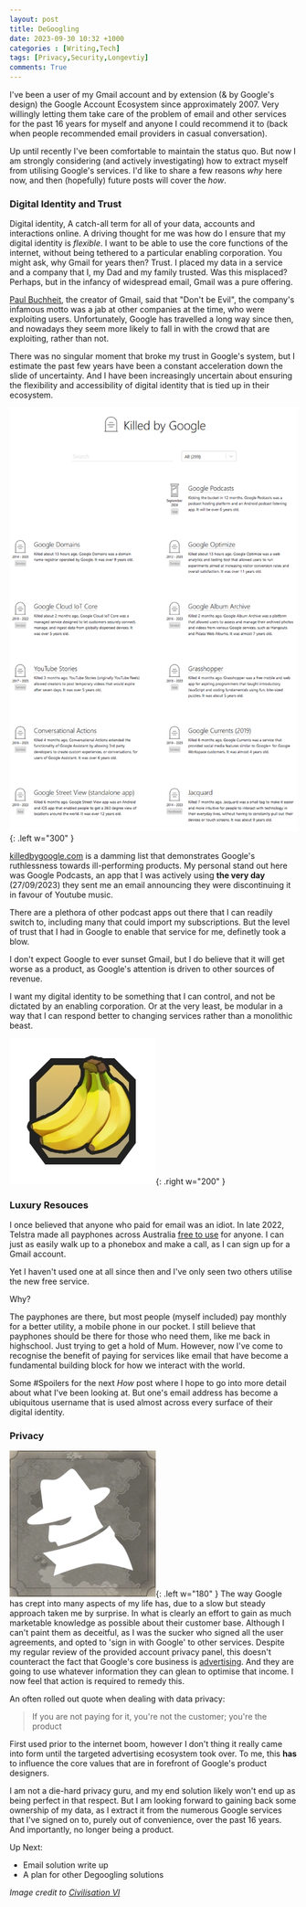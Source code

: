 ```yaml
---
layout: post
title: DeGoogling
date: 2023-09-30 10:32 +1000
categories : [Writing,Tech]
tags: [Privacy,Security,Longevtiy]
comments: True
---
```


I've been a user of my Gmail account and by extension (& by Google's design) the Google Account Ecosystem since approximately 2007. Very willingly letting them take care of the problem of email and other services for the past 16 years for myself and anyone I could recommend it to (back when people recommended email providers in casual conversation).


Up until recently I've been comfortable to maintain the status quo. But now I am strongly considering (and actively investigating) how to extract myself from utilising Google's services. I'd like to share a few reasons *why* here now, and then (hopefully) future posts will cover the *how*.

### Digital Identity and Trust
Digital identity, A catch-all term for all of your data, accounts and interactions online. A driving thought for me was how do I ensure that my digital identity is *flexible*. I want to be able to use the core functions of the internet, without being tethered to a particular enabling corporation. You might ask, why Gmail for years then? Trust. I placed my data in a service and a company that I, my Dad and my family trusted. Was this misplaced? Perhaps, but in the infancy of widespread email, Gmail was a pure offering.

[Paul Buchheit](https://en.wikipedia.org/wiki/Paul_Buchheit), the creator of Gmail, said that "Don't be Evil", the company's infamous motto was a jab at other companies at the time, who were exploiting users. Unfortunately, Google has travelled a long way since then, and nowadays they seem more likely to fall in with the crowd that are exploiting, rather than not.

There was no singular moment that broke my trust in Google's system, but I estimate the past few years have been a constant acceleration down the  slide of uncertainty. And I have been increasingly uncertain about ensuring the flexibility and accessibility of digital identity that is tied up in their ecosystem.

![Killed By Google](/assets/img/posts/killed-by-google.png){: .left w="300" }


 [killedbygoogle.com](https://killedbygoogle.com) is a damming list that demonstrates Google's ruthlessness towards ill-performing products. My personal stand out here was Google Podcasts, an app that I was actively using **the very day** (27/09/2023) they sent me an email announcing they were discontinuing it in favour of Youtube music. 
 
 There are a plethora of other podcast apps out there that I can readily switch to, including many that could import my subscriptions. But the level of trust that I had in Google to enable that service for me, definetly took a blow.
 
I don't expect Google to ever sunset Gmail, but I do believe that it will  get worse as a product, as Google's attention is driven to other sources of revenue.

I want my digital identity to be something that I can control, and not be dictated by an enabling corporation. Or at the very least, be modular in a way that I can respond better to changing services rather than a monolithic beast.

![Banana](/assets/img/posts/bananas.webp){: .right w="200" }

### Luxury Resouces
I once believed that anyone who paid for email was an idiot.
In late 2022, Telstra made all payphones across Australia [free to use](https://www.telstra.com.au/exchange/payphones-free-for-calls-australia) for anyone. I can just as easily walk up to a phonebox and make a call, as I can sign up for a Gmail account.

Yet I haven't used one at all since then and I've only seen two others utilise the new free service.

Why?

The payphones are there, but most people (myself included) pay monthly for a better utility, a mobile phone in our pocket. I still believe that payphones should be there for those who need them, like me back in highschool. Just trying to get a hold of Mum. However, now I've come to recognise the benefit of paying for services like email that have become a fundamental building block for how we interact with the world.

Some #Spoilers for the next *How* post where I hope to go into more detail about what I've been looking at. But one's email address has become a ubiquitous username that is used almost across every surface of their digital identity.


### Privacy
![Spy](/assets/img/posts/spy.webp){: .left w="180" }
The way Google has crept into many aspects of my life has, due to a slow but steady approach taken me by surprise. In what is clearly an effort to gain as much marketable knowledge as possible about their customer base. Although I can't paint them as deceitful, as I was the sucker who signed all the user agreements, and opted to 'sign in with Google' to other services. Despite my regular review of the provided account privacy panel, this doesn't counteract the fact that Google's core business is [advertising](https://about.google/how-our-business-works/). And they are going to use whatever information they can glean to optimise that income. I now feel that action is required to remedy this.

An often rolled out quote when dealing with data privacy:
> If you are not paying for it, you're not the customer; you're the product

 First used prior to the internet boom, however I don't thing it really came into form until the targeted advertising ecosystem took over. To me, this **has** to influence the core values that are in forefront of Google's product designers.
 
I am not a die-hard privacy guru, and my end solution likely won't end up as being perfect in that respect. But I am looking forward to gaining back some ownership of my data, as I extract it from the numerous Google services that I've signed on to, purely out of convenience, over the past 16 years. And importantly, no longer being a product.

Up Next:
* Email solution write up
* A plan for other Degoogling solutions

*Image credit to [Civilisation VI](https://civilization.fandom.com/wiki/Civilization_Games_Wiki)*